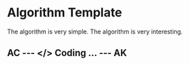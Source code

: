 # Algorithm Template
The algorithm is very simple.
The algorithm is very interesting.
## AC --- </> Coding ... --- AK
